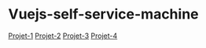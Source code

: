 ﻿# Vuejs-self-service-machine

[Projet-1](https://interface-de-comande-mcdo.netlify.app/)
[Projet-2](https://to-do-list-band-member.netlify.app/)
[Projet-3](https://to-do-list-clean.netlify.app/)
[Projet-4](https://upbeat-euclid-2b5b65.netlify.app)
